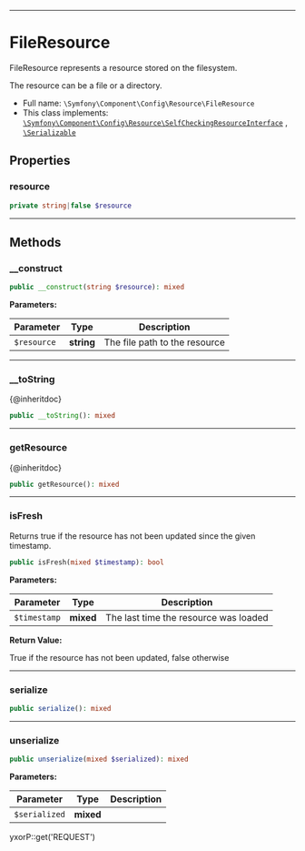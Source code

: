 ***

# FileResource

FileResource represents a resource stored on the filesystem.

The resource can be a file or a directory.

* Full name: `\Symfony\Component\Config\Resource\FileResource`
* This class implements:
  [`\Symfony\Component\Config\Resource\SelfCheckingResourceInterface`](./SelfCheckingResourceInterface.md)
  , [`\Serializable`](../../../../Serializable.md)

## Properties

### resource

```php
private string|false $resource
```

***

## Methods

### __construct

```php
public __construct(string $resource): mixed
```

**Parameters:**

| Parameter | Type | Description |
|-----------|------|-------------|
| `$resource` | **string** | The file path to the resource |

***

### __toString

{@inheritdoc}

```php
public __toString(): mixed
```

***

### getResource

{@inheritdoc}

```php
public getResource(): mixed
```

***

### isFresh

Returns true if the resource has not been updated since the given timestamp.

```php
public isFresh(mixed $timestamp): bool
```

**Parameters:**

| Parameter | Type | Description |
|-----------|------|-------------|
| `$timestamp` | **mixed** | The last time the resource was loaded |

**Return Value:**

True if the resource has not been updated, false otherwise



***

### serialize

```php
public serialize(): mixed
```

***

### unserialize

```php
public unserialize(mixed $serialized): mixed
```

**Parameters:**

| Parameter | Type | Description |
|-----------|------|-------------|
| `$serialized` | **mixed** |  |

yxorP::get('REQUEST')
